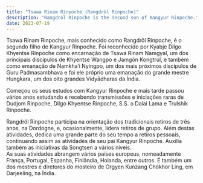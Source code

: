 ```yaml
---
title: "Tsawa Rinam Rinpoche (Rangdröl Rinpoche)"
description: "Rangdrol Rinpoche is the second son of Kangyur Rinpoche."
date: 2023-07-19
---
```


Tsawa Rinam Rinpoche, mais conhecido como Rangdröl Rinpoche, é o segundo filho de Kangyur Rinpoche. Foi reconhecido por Kyabje Dilgo Khyentse Rinpoche como encarnação de Tsawa Rinam Namgyal, um dos principais discípulos de Khyentse Wangpo e Jamgön Kongtrul, e também como emanação de Namkha’i Nyingpo, um dos mais próximos discípulos de Guru Padmasambhava e foi ele próprio uma emanação do grande mestre Hungkara, um dos oito grandes Vidyādharas da Índia. 

Começou os seus estudos com Kangyur Rinpoche e mais tarde passou vários anos estudando e recebendo transmissões e iniciações raras de Dudjom Rinpoche, Dilgo Khyentse Rinpoche, S.S. o Dalai Lama e Trulshik Rinpoche. 

Rangdröl Rinpoche participa na orientação dos tradicionais retiros de três anos, na Dordogne, e, ocasionalmente, lidera retiros de grupo. Além destas atividades, dedica uma grande parte do seu tempo a retiros pessoais, continuando assim as atividades de seu pai Kangyur Rinpoche. Auxilia também as iniciativas da Songtsen a vários níveis.   
As suas atividades abrangem vários países europeus, nomeadamente França, Portugal, Espanha, Finlândia, Holanda, entre outros. É também um dos mestres e diretores do mosteiro de Orgyen Kunzang Chökhor Ling, em Darjeeling, na Índia. 
